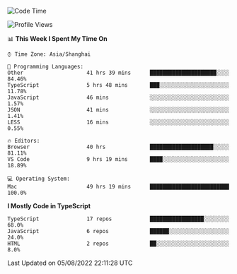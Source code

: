 <!--START_SECTION:waka-->
![Code Time](http://img.shields.io/badge/Code%20Time-0%20secs-blue)

![Profile Views](http://img.shields.io/badge/Profile%20Views-3-blue)

📊 **This Week I Spent My Time On** 

```text
⌚︎ Time Zone: Asia/Shanghai

💬 Programming Languages: 
Other                    41 hrs 39 mins      █████████████████████░░░░   84.46% 
TypeScript               5 hrs 48 mins       ███░░░░░░░░░░░░░░░░░░░░░░   11.78% 
JavaScript               46 mins             ░░░░░░░░░░░░░░░░░░░░░░░░░   1.57% 
JSON                     41 mins             ░░░░░░░░░░░░░░░░░░░░░░░░░   1.41% 
LESS                     16 mins             ░░░░░░░░░░░░░░░░░░░░░░░░░   0.55%

🔥 Editors: 
Browser                  40 hrs              ████████████████████░░░░░   81.11% 
VS Code                  9 hrs 19 mins       ████░░░░░░░░░░░░░░░░░░░░░   18.89%

💻 Operating System: 
Mac                      49 hrs 19 mins      █████████████████████████   100.0%

```

**I Mostly Code in TypeScript** 

```text
TypeScript               17 repos            █████████████████░░░░░░░░   68.0% 
JavaScript               6 repos             ██████░░░░░░░░░░░░░░░░░░░   24.0% 
HTML                     2 repos             ██░░░░░░░░░░░░░░░░░░░░░░░   8.0%

```



 Last Updated on 05/08/2022 22:11:28 UTC
<!--END_SECTION:waka-->
